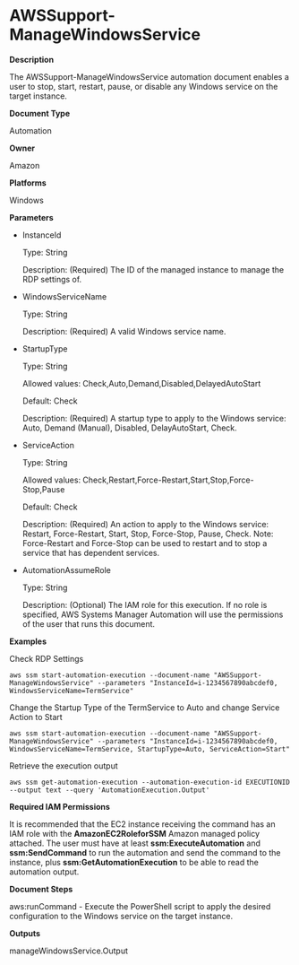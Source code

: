 # AWSSupport\-ManageWindowsService<a name="automation-awssupport-managewindowsservice"></a>

 **Description** 

The AWSSupport\-ManageWindowsService automation document enables a user to stop, start, restart, pause, or disable any Windows service on the target instance\.

 **Document Type** 

Automation

 **Owner** 

Amazon

 **Platforms** 

Windows

 **Parameters** 
+ InstanceId

  Type: String

  Description: \(Required\) The ID of the managed instance to manage the RDP settings of\.
+ WindowsServiceName

  Type: String

  Description: \(Required\) A valid Windows service name\.
+ StartupType

  Type: String

  Allowed values: Check,Auto,Demand,Disabled,DelayedAutoStart

  Default: Check

  Description: \(Required\) A startup type to apply to the Windows service: Auto, Demand \(Manual\), Disabled, DelayAutoStart, Check\. 
+ ServiceAction

  Type: String

  Allowed values: Check,Restart,Force\-Restart,Start,Stop,Force\-Stop,Pause

  Default: Check

  Description: \(Required\) An action to apply to the Windows service: Restart, Force\-Restart, Start, Stop, Force\-Stop, Pause, Check\. Note: Force\-Restart and Force\-Stop can be used to restart and to stop a service that has dependent services\. 
+ AutomationAssumeRole

  Type: String

  Description: \(Optional\) The IAM role for this execution\. If no role is specified, AWS Systems Manager Automation will use the permissions of the user that runs this document\.

 **Examples** 

Check RDP Settings

```
aws ssm start-automation-execution --document-name "AWSSupport-ManageWindowsService" --parameters "InstanceId=i-1234567890abcdef0, WindowsServiceName=TermService"
```

Change the Startup Type of the TermService to Auto and change Service Action to Start

```
aws ssm start-automation-execution --document-name "AWSSupport-ManageWindowsService" --parameters "InstanceId=i-1234567890abcdef0, WindowsServiceName=TermService, StartupType=Auto, ServiceAction=Start"
```

Retrieve the execution output

```
aws ssm get-automation-execution --automation-execution-id EXECUTIONID --output text --query 'AutomationExecution.Output'
```

 **Required IAM Permissions** 

It is recommended that the EC2 instance receiving the command has an IAM role with the **AmazonEC2RoleforSSM** Amazon managed policy attached\. The user must have at least **ssm:ExecuteAutomation** and **ssm:SendCommand** to run the automation and send the command to the instance, plus **ssm:GetAutomationExecution** to be able to read the automation output\.

 **Document Steps** 

aws:runCommand \- Execute the PowerShell script to apply the desired configuration to the Windows service on the target instance\.

 **Outputs** 

manageWindowsService\.Output